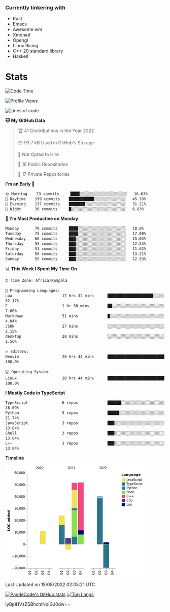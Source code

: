 ### Currently tinkering with
 - Rust
 - Emacs
 - Awesome wm
 - Xmonad
 - Opengl
 - Linux Ricing
 - C++ 20 standard library
 - Haskell

# Stats
<!--START_SECTION:waka-->
![Code Time](http://img.shields.io/badge/Code%20Time-275%20hrs%203%20mins-blue)

![Profile Views](http://img.shields.io/badge/Profile%20Views-0-blue)

![Lines of code](https://img.shields.io/badge/From%20Hello%20World%20I%27ve%20Written-162%20Thousand%20lines%20of%20code-blue)

**🐱 My GitHub Data** 

> 🏆 41 Contributions in the Year 2022
 > 
> 📦 93.7 kB Used in GitHub's Storage 
 > 
> 🚫 Not Opted to Hire
 > 
> 📜 16 Public Repositories 
 > 
> 🔑 17 Private Repositories  
 > 
**I'm an Early 🐤** 

```text
🌞 Morning    73 commits     ████░░░░░░░░░░░░░░░░░░░░░   16.63% 
🌆 Daytime    199 commits    ███████████░░░░░░░░░░░░░░   45.33% 
🌃 Evening    137 commits    ███████░░░░░░░░░░░░░░░░░░   31.21% 
🌙 Night      30 commits     █░░░░░░░░░░░░░░░░░░░░░░░░   6.83%

```
📅 **I'm Most Productive on Monday** 

```text
Monday       79 commits     ████░░░░░░░░░░░░░░░░░░░░░   18.0% 
Tuesday      75 commits     ████░░░░░░░░░░░░░░░░░░░░░   17.08% 
Wednesday    66 commits     ███░░░░░░░░░░░░░░░░░░░░░░   15.03% 
Thursday     55 commits     ███░░░░░░░░░░░░░░░░░░░░░░   12.53% 
Friday       51 commits     ███░░░░░░░░░░░░░░░░░░░░░░   11.62% 
Saturday     58 commits     ███░░░░░░░░░░░░░░░░░░░░░░   13.21% 
Sunday       55 commits     ███░░░░░░░░░░░░░░░░░░░░░░   12.53%

```


📊 **This Week I Spent My Time On** 

```text
⌚︎ Time Zone: Africa/Kampala

💬 Programming Languages: 
Lua                      17 hrs 32 mins      ████████████████████░░░░░   82.17% 
C                        1 hr 38 mins        ██░░░░░░░░░░░░░░░░░░░░░░░   7.66% 
Markdown                 51 mins             █░░░░░░░░░░░░░░░░░░░░░░░░   4.04% 
JSON                     27 mins             ░░░░░░░░░░░░░░░░░░░░░░░░░   2.15% 
desktop                  20 mins             ░░░░░░░░░░░░░░░░░░░░░░░░░   1.56%

🔥 Editors: 
Neovim                   20 hrs 44 mins      █████████████████████████   100.0%

💻 Operating System: 
Linux                    20 hrs 44 mins      █████████████████████████   100.0%

```

**I Mostly Code in TypeScript** 

```text
TypeScript               6 repos             ██████░░░░░░░░░░░░░░░░░░░   26.09% 
Python                   5 repos             █████░░░░░░░░░░░░░░░░░░░░   21.74% 
JavaScript               3 repos             ███░░░░░░░░░░░░░░░░░░░░░░   13.04% 
Shell                    3 repos             ███░░░░░░░░░░░░░░░░░░░░░░   13.04% 
C++                      3 repos             ███░░░░░░░░░░░░░░░░░░░░░░   13.04%

```


**Timeline**

![Chart not found](https://raw.githubusercontent.com/PandeCode/PandeCode/main/charts/bar_graph.png) 


 Last Updated on 15/08/2022 02:05:21 UTC
<!--END_SECTION:waka-->
[![PandeCode's GitHub stats](https://github-readme-stats.vercel.app/api?username=PandeCode&theme=dracula&hide_border=true&show_icons=true)](https://github.com/anuraghazra/github-readme-stats)
[![Top Langs](https://github-readme-stats.vercel.app/api/top-langs/?username=PandeCode&layout=compact&theme=dracula&hide_border=true)](https://github.com/anuraghazra/github-readme-stats)

IyBpIHVzZSBhcmNoIGJ0dw==
